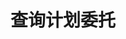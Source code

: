 ---
title: 查询计划委托
position_number: 4
type: get
description: /az/future/trade/v1/entrust/plan-list
parameters:
    -
        name: symbol
        type: string
        mandatory: true
        default: N/A
        description: "交易对（不传时撤销所有交易对）\t"
        ranges:
    -
        name: page
        type: integer
        mandatory: false
        default: 1
        description: 页码
        ranges:
    -
        name: size
        type: integer
        mandatory: false
        default: 10
        description: 单页数
        ranges:
    -
        name: startTime
        type: integer
        mandatory: false
        default: N/A
        description: 开始时间
        ranges:
    -
        name: endTime
        type: integer
        mandatory: false
        default: N/A
        description: 结束时间
        ranges:
    -
        name: state
        type: string
        mandatory: true
        default: N/A
        description: >-
            委托状态
            NOT_TRIGGERED：新建委托（未触发）；TRIGGERING：触发中；TRIGGERED：已触发；USER_REVOCATION：用户撤销；PLATFORM_REVOCATION：平台撤销（拒绝）；EXPIRED：已过期；UNFINISHED：未完成；HISTORY：（历史）
        ranges: >-
            NOT_TRIGGERED;TRIGGERING;TRIGGERED;USER_REVOCATION;PLATFORM_REVOCATION;EXPIRED;UNFINISHED;HISTORY
content_markdown: |-
  
                #### **限流规则**

                200/s/apikey
left_code_blocks:
    -
        code_block: "public void getMarketConfig() {\r\n\tString text = HttpUtil.get(URL + \"/data/api/az/future/trade/v1/getMarketConfig\");\r\n\tSystem.out.println(text);\r\n}"
        title: Java
        language: java
right_code_blocks:
    - code_block: |-
        {
          "error": {
            "code": "",
            "msg": ""
          },
          "msgInfo": "",
          "result": {
            "items": [
              {
                "clientOrderId": "", //自定义订单id
                "closePosition": false, //是否触发全平
                "createdTime": 0, //创建时间
                "entrustId": 0, //委托id
                "entrustType": "", //委托类型
                "marketOrderLevel": 0, //市价最优档
                "orderSide": "", //买卖方向
                "ordinary": true,
                "origQty": 0, //数量（张）
                "positionSide": "", //持仓方向
                "price": 0, //订单价格
                "state": "", //订单状态 NOT_TRIGGERED：新建委托（未触发）；TRIGGERING：触发中；TRIGGERED：已触发；USER_REVOCATION：用户撤销；PLATFORM_REVOCATION：平台撤销（拒绝）；EXPIRED：已过期
                "stopPrice": 0, //触发价格
                "symbol": "", //交易对
                "timeInForce": "", //有效方式
                "triggerPriceType": "" //触发价格类型
              }
            ],
            "page": 0,
            "ps": 0,
            "total": 0
          },
          "returnCode": 0
        }
      title: Response
      language: json
---